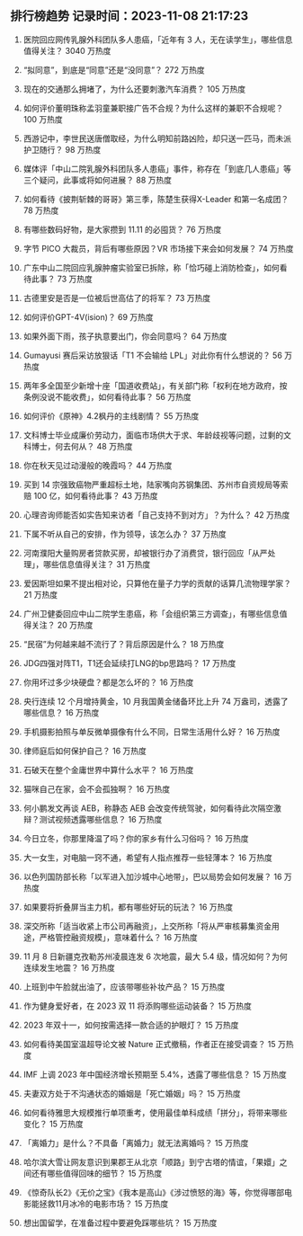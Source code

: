 
## 排行榜趋势 记录时间：2023-11-08 21:17:23
  
  1. 医院回应网传乳腺外科团队多人患癌，「近年有 3 人，无在读学生」，哪些信息值得关注？ 3040 万热度
    
  2. “拟同意”，到底是“同意”还是“没同意”？ 272 万热度
    
  3. 现在的交通那么拥堵了，为什么还要刺激汽车消费？ 105 万热度
    
  4. 如何评价董明珠称孟羽童兼职接广告不合规？为什么这样的兼职不合规呢？ 100 万热度
    
  5. 西游记中，李世民送唐僧取经，为什么明知前路凶险，却只送一匹马，而未派护卫随行？ 98 万热度
    
  6. 媒体评「中山二院乳腺外科团队多人患癌」事件，称存在「到底几人患癌」等三个疑问，此事或将如何进展？ 88 万热度
    
  7. 如何看待《披荆斩棘的哥哥》第三季，陈楚生获得X-Leader 和第一名成团？ 78 万热度
    
  8. 有哪些数码好物，是大家攒到 11.11 的必囤货？ 76 万热度
    
  9. 字节 PICO 大裁员，背后有哪些原因？VR 市场接下来会如何发展？ 74 万热度
    
  10. 广东中山二院回应乳腺肿瘤实验室已拆除，称「恰巧碰上消防检查」，如何看待此事？ 73 万热度
    
  11. 古德里安是否是一位被后世高估了的将军？ 73 万热度
    
  12. 如何评价GPT-4V(ision)？ 69 万热度
    
  13. 如果外面下雨，孩子执意要出门，你会同意吗？ 64 万热度
    
  14. Gumayusi 赛后采访放狠话「T1 不会输给 LPL」对此你有什么想说的？ 56 万热度
    
  15. 两年多全国至少新增十座「国道收费站」，有关部门称「权利在地方政府，按条例没说不能收费」，如何看待此事？ 56 万热度
    
  16. 如何评价《原神》4.2枫丹的主线剧情？ 55 万热度
    
  17. 文科博士毕业成廉价劳动力，面临市场供大于求、年龄歧视等问题，过剩的文科博士，何去何从？ 48 万热度
    
  18. 你在秋天见过动漫般的晚霞吗？ 44 万热度
    
  19. 买到 14 宗强致癌物严重超标土地，陆家嘴向苏钢集团、苏州市自资规局等索赔 100 亿，如何看待此事？ 43 万热度
    
  20. 心理咨询师能否如实告知来访者「自己支持不到对方」？为什么？ 42 万热度
    
  21. 下属不听从自己的安排，作为领导，该怎么办？ 37 万热度
    
  22. 河南濮阳大量购房者贷款买房，却被银行办了消费贷，银行回应「从严处理」，哪些信息值得关注？ 31 万热度
    
  23. 爱因斯坦如果不提出相对论，只算他在量子力学的贡献的话算几流物理学家？ 21 万热度
    
  24. 广州卫健委回应中山二院学生患癌，称「会组织第三方调查」，有哪些信息值得关注？ 20 万热度
    
  25. “民宿”为何越来越不流行了？背后原因是什么？ 18 万热度
    
  26. JDG四强对阵T1，T1还会延续打LNG的bp思路吗？ 17 万热度
    
  27. 你用坏过多少块硬盘？都是怎么坏的？ 16 万热度
    
  28. 央行连续 12 个月增持黄金，10 月我国黄金储备环比上升 74 万盎司，透露了哪些信息？ 16 万热度
    
  29. 手机摄影拍照与单反微单摄像有什么不同，日常生活用什么好？ 16 万热度
    
  30. 律师庭后如何保护自己？ 16 万热度
    
  31. 石破天在整个金庸世界中算什么水平？ 16 万热度
    
  32. 猫咪自己在家，会不会孤独啊？ 16 万热度
    
  33. 何小鹏发文再谈 AEB，称静态 AEB 会改变传统驾驶，如何看待此次隔空激辩？测试视频透露哪些信息？ 16 万热度
    
  34. 今日立冬，你那里降温了吗？你的家乡有什么习俗吗？ 16 万热度
    
  35. 大一女生，对电脑一窍不通，希望有人指点推荐一些轻薄本？ 16 万热度
    
  36. 以色列国防部长称「以军进入加沙城中心地带」，巴以局势会如何发展？ 16 万热度
    
  37. 如果要将折叠屏当主力机，都有哪些好玩的玩法？ 16 万热度
    
  38. 深交所称「适当收紧上市公司再融资」，上交所称「将从严审核募集资金用途，严格管控融资规模」，意味着什么？ 16 万热度
    
  39. 11 月 8 日新疆克孜勒苏州凌晨连发 6 次地震，最大 5.4 级，情况如何？为何连续发生地震？ 16 万热度
    
  40. 上班到中午脸就出油了，应该带哪些补妆产品？ 15 万热度
    
  41. 作为健身爱好者，在 2023 双 11 将添购哪些运动装备？ 15 万热度
    
  42. 2023 年双十一，如何按需选择一款合适的护眼灯？ 15 万热度
    
  43. 如何看待美国室温超导论文被 Nature 正式撤稿，作者正在接受调查？ 15 万热度
    
  44. IMF 上调 2023 年中国经济增长预期至 5.4%，透露了哪些信息？ 15 万热度
    
  45. 夫妻双方处于不沟通状态的婚姻是「死亡婚姻」吗？ 15 万热度
    
  46. 如何看待雅思大规模推行单项重考，使用最佳单科成绩「拼分」，将带来哪些变化？ 15 万热度
    
  47. 「离婚力」是什么？不具备「离婚力」就无法离婚吗？ 15 万热度
    
  48. 哈尔滨大雪让网友意识到果郡王从北京「顺路」到宁古塔的情谊，「果嬛」之间还有哪些值得回味的细节？ 15 万热度
    
  49. 《惊奇队长2》《无价之宝》《我本是高山》《涉过愤怒的海》等，你觉得哪部电影能拯救11月冰冷的电影市场？ 15 万热度
    
  50. 想出国留学，在准备过程中要避免踩哪些坑？ 15 万热度
    